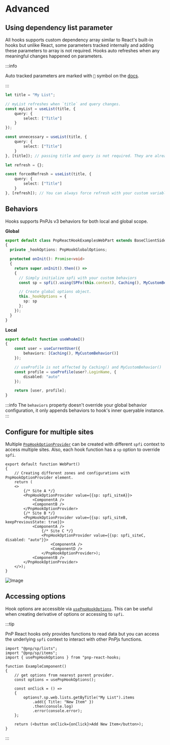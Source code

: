 # Advanced

## Using dependency list parameter

All hooks supports custom dependency array similar to React's built-in hooks but unlike React, some parameters tracked internally and adding these parameters to array is not required. Hooks auto refreshes when any meaningful changes happened on parameters.

:::info

Auto tracked parameters are marked with `🚩` symbol on the [docs](API/index.md).

:::

```typescript
let title = "My List";

// myList refreshes when `title` and query changes.
const myList = useList(title, {
	query: {
		select: ["Title"]
	}
});

const unnecessary = useList(title, {
	query: {
		select: ["Title"]
	}
}, [title]); // passing title and query is not required. They are already tracked internally.

let refresh = {};

const forcedRefresh = useList(title, {
	query: {
		select: ["Title"]
	}
}, [refresh]); // You can always force refresh with your custom variables.
```

## Behaviors

Hooks supports PnPJs v3 behaviors for both local and global scope.

**Global**
```typescript
export default class PnpReactHookExamplesWebPart extends BaseClientSideWebPart<IPnpReactHookExamplesWebPartProps>
{
  private _hookOptions: PnpHookGlobalOptions;

  protected onInit(): Promise<void>
  {
    return super.onInit().then(() =>
    {
	  // Simply initialize spfi with your custom behaviors
      const sp = spfi().using(SPFx(this.context), Caching(), MyCustomBehavior());

      // Create global options object.
      this._hookOptions = {
        sp: sp
      };
    });
  }
}
```

**Local**
```typescript
export default function useWhoAmI()
{
    const user = useCurrentUser({
		behaviors: [Caching(), MyCustomBehavior()]
	});

    // useProfile is not affected by Caching() and MyCustomBehavior()
	const profile = useProfile(user?.LoginName, {
		disabled: "auto"
	});

	return [user, profile];
}
```

:::info
The `behaviors` property doesn't override your global behavior configuration, it only appends behaviors to hook's inner queryable instance.
:::

## Configure for multiple sites

Multiple [`PnpHookOptionProvider`](API/PnpHookOptionProvider.md) can be created with different `spfi` context to access multiple sites. Also, each hook function has a `sp` option to override `spfi`.

```tsx
export default function WebPart()
{
    // Creating different zones and configurations with PnpHookOptionProvider element.
	return (
	<>
		{/* Site A */}
		<PnpHookOptionProvider value={{sp: spfi_siteA}}>
			<ComponentA />
			<ComponentB />
		</PnpHookOptionProvider>
		{/* Site B */}
		<PnpHookOptionProvider value={{sp: spfi_siteB, keepPreviousState: true}}>
			<ComponentA />
				{/* Site C */}
				<PnpHookOptionProvider value={{sp: spfi_siteC, disabled: "auto"}}>
					<ComponentA />
					<ComponentD />
				</PnpHookOptionProvider>);
			<ComponentB />
		</PnpHookOptionProvider>
	</>);
}
```

![Image](../static/img/content-multi-site.png)

## Accessing options

Hook options are accessible via [`usePnpHookOptions`](API/usePnpHookOptions.md). This can be useful when creating derivative of options or accessing to `spfi`.

:::tip

PnP React hooks only provides functions to read data but you can access the underlying `spfi` context to interact with other PnPjs functions.

```tsx
import "@pnp/sp/lists";
import "@pnp/sp/items";
import { usePnpHookOptions } from "pnp-react-hooks;

function ExampleComponent()
{
	// get options from nearest parent provider.
	const options = usePnpHookOptions();

	const onClick = () =>
	{
		options?.sp.web.lists.getByTitle("My List").items
			.add({ Title: "New Item" })
			.then(console.log)
			.error(console.error);
	};

	return (<button onClick={onClick}>Add New Item</button>);
}
```

:::
